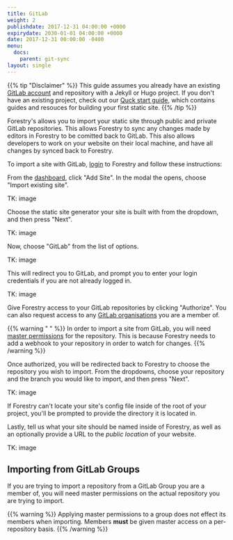 ```yaml
---
title: GitLab
weight: 2
publishdate: 2017-12-31 04:00:00 +0000
expirydate: 2030-01-01 04:00:00 +0000
date: 2017-12-31 00:00:00 -0400
menu:
  docs:
    parent: git-sync
layout: single
---
```

{{% tip "Disclaimer" %}}
This guide assumes you already have an existing [GitLab account](https://gitlab.com/users/sign_in) and repository with a Jekyll or Hugo project. If you don't have an existing project, check out our [Quck start guide](/docs/getting-started/quick-start), which contains guides and resouces for building your first static site.
{{% /tip %}}

Forestry's allows you to import your static site through public and private GitLab repositories. This allows Forestry to sync any changes made by editors in Forestry to be comitted back to GitLab. This also allows developers to work on your website on their local machine, and have all changes by synced back to Forestry.

To import a site with GitLab, [login](https://app.forestry.io/login) to Forestry and follow these instructions:

From the [dashboard](https://app.forestry.io/dashboard), click "Add Site". In the modal the opens, choose "Import existing site".

TK: image

Choose the static site generator your site is built with from the dropdown, and then press "Next".

TK: image

Now, choose "GitLab" from the list of options.

TK: image

This will redirect you to GitLab, and prompt you to enter your login credentials if you are not already logged in.

TK: image

Give Forestry access to your GitLab repositories by clicking "Authorize". You can also request access to any [GitLab organisations](#importing-from-a-gitlab-organisation) you are a member of.

{{% warning " " %}}
In order to import a site from GitLab, you will need [master permissions](https://gitlab.com/help/user/permissions) for the repository. This is because Forestry needs to add a webhook to your repository in order to watch for changes.
{{% /warning %}}

Once authorized, you will be redirected back to Forestry to choose the repository you wish to import. From the dropdowns, choose your repository and the branch you would like to import, and then press "Next".

TK: image

If Forestry can't locate your site's config file inside of the root of your project, you'll be prompted to provide the directory it is located in.

Lastly, tell us what your site should be named inside of Forestry, as well as an optionally provide a URL to the *public location* of your website.

TK: image

## Importing from GitLab Groups
If you are trying to import a repository from a GitLab Group you are a member of, you will need master permissions on the actual repository you are trying to import.

{{% warning %}}
Applying master permissions to a group does not effect its members when importing. Members **must** be given master access on a per-repository basis.
{{% /warning %}}